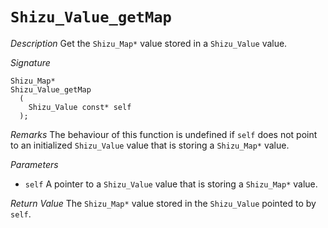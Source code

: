 # `Shizu_Value_getMap`

*Description*
Get the `Shizu_Map*` value stored in a `Shizu_Value` value.

*Signature*
```
Shizu_Map*
Shizu_Value_getMap
  (
    Shizu_Value const* self
  );
```

*Remarks*
The behaviour of this function is undefined if `self` does not point to an initialized `Shizu_Value` value that is storing a `Shizu_Map*` value.

*Parameters*
- `self` A pointer to a `Shizu_Value` value that is storing a `Shizu_Map*` value.

*Return Value*
The `Shizu_Map*` value stored in the `Shizu_Value` pointed to by `self`.
